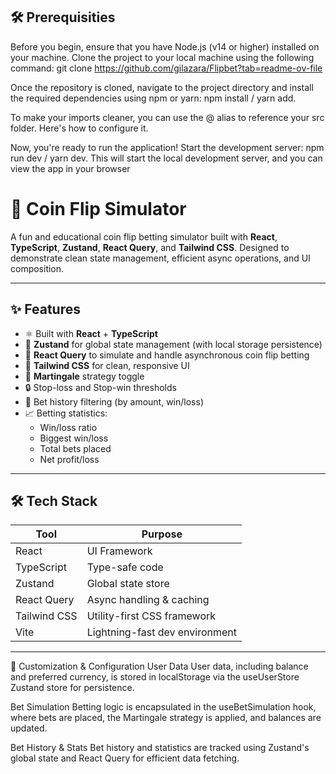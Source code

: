 ## 🛠️ Prerequisities

Before you begin, ensure that you have Node.js (v14 or higher) installed on your machine.
Clone the project to your local machine using the following command: git clone https://github.com/gilazara/Flipbet?tab=readme-ov-file

Once the repository is cloned, navigate to the project directory and install the required dependencies using npm or yarn: npm install / yarn add.

To make your imports cleaner, you can use the @ alias to reference your src folder. Here's how to configure it.

Now, you're ready to run the application! Start the development server: npm run dev / yarn dev. This will start the local development server, and you can view the app in your browser

# 🎲 Coin Flip Simulator

A fun and educational coin flip betting simulator built with **React**, **TypeScript**, **Zustand**, **React Query**, and **Tailwind CSS**. Designed to demonstrate clean state management, efficient async operations, and UI composition.

---

## ✨ Features

- ⚛️ Built with **React** + **TypeScript**
- 🧠 **Zustand** for global state management (with local storage persistence)
- 🔁 **React Query** to simulate and handle asynchronous coin flip betting
- 🎨 **Tailwind CSS** for clean, responsive UI
- 🧪 **Martingale** strategy toggle
- 🔒 Stop-loss and Stop-win thresholds
- 📜 Bet history filtering (by amount, win/loss)
- 📈 Betting statistics:
  - Win/loss ratio
  - Biggest win/loss
  - Total bets placed
  - Net profit/loss

---

## 🛠️ Tech Stack

| Tool         | Purpose                        |
| ------------ | ------------------------------ |
| React        | UI Framework                   |
| TypeScript   | Type-safe code                 |
| Zustand      | Global state store             |
| React Query  | Async handling & caching       |
| Tailwind CSS | Utility-first CSS framework    |
| Vite         | Lightning-fast dev environment |

---

🔧 Customization & Configuration
User Data
User data, including balance and preferred currency, is stored in localStorage via the useUserStore Zustand store for persistence.

Bet Simulation
Betting logic is encapsulated in the useBetSimulation hook, where bets are placed, the Martingale strategy is applied, and balances are updated.

Bet History & Stats
Bet history and statistics are tracked using Zustand's global state and React Query for efficient data fetching.
